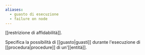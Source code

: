 ```yaml
---
aliases:
  - guasto di esecuzione
  - failure on node
---
```


[[restrizione di affidabilità]].

Specifica la possibilità di [[guasto|guasti]] durante l'esecuzione di [[procedura|procedure]] di un'[[entità]].
